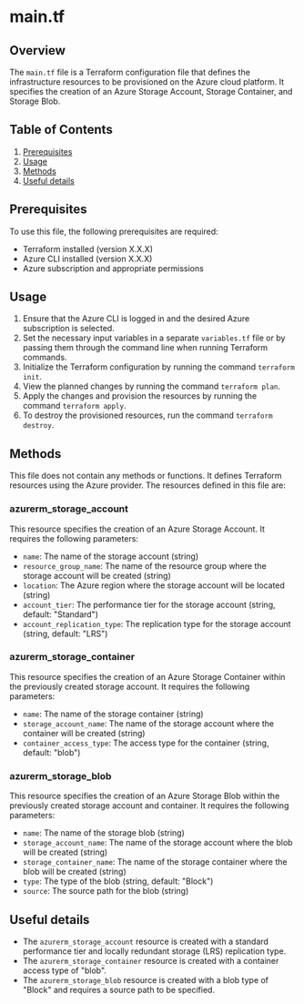 # main.tf
## Overview
The `main.tf` file is a Terraform configuration file that defines the infrastructure resources to be provisioned on the Azure cloud platform. It specifies the creation of an Azure Storage Account, Storage Container, and Storage Blob.
## Table of Contents
1. [Prerequisites](#prerequisites)
2. [Usage](#usage)
3. [Methods](#methods)
4. [Useful details](#properties)
## Prerequisites
To use this file, the following prerequisites are required:
- Terraform installed (version X.X.X)
- Azure CLI installed (version X.X.X)
- Azure subscription and appropriate permissions
## Usage
1. Ensure that the Azure CLI is logged in and the desired Azure subscription is selected.
2. Set the necessary input variables in a separate `variables.tf` file or by passing them through the command line when running Terraform commands.
3. Initialize the Terraform configuration by running the command `terraform init`.
4. View the planned changes by running the command `terraform plan`.
5. Apply the changes and provision the resources by running the command `terraform apply`.
6. To destroy the provisioned resources, run the command `terraform destroy`.
## Methods
This file does not contain any methods or functions. It defines Terraform resources using the Azure provider. The resources defined in this file are:
### azurerm_storage_account
This resource specifies the creation of an Azure Storage Account. It requires the following parameters:
- `name`: The name of the storage account (string)
- `resource_group_name`: The name of the resource group where the storage account will be created (string)
- `location`: The Azure region where the storage account will be located (string)
- `account_tier`: The performance tier for the storage account (string, default: "Standard")
- `account_replication_type`: The replication type for the storage account (string, default: "LRS")
### azurerm_storage_container
This resource specifies the creation of an Azure Storage Container within the previously created storage account. It requires the following parameters:
- `name`: The name of the storage container (string)
- `storage_account_name`: The name of the storage account where the container will be created (string)
- `container_access_type`: The access type for the container (string, default: "blob")
### azurerm_storage_blob
This resource specifies the creation of an Azure Storage Blob within the previously created storage account and container. It requires the following parameters:
- `name`: The name of the storage blob (string)
- `storage_account_name`: The name of the storage account where the blob will be created (string)
- `storage_container_name`: The name of the storage container where the blob will be created (string)
- `type`: The type of the blob (string, default: "Block")
- `source`: The source path for the blob (string)
## Useful details
- The `azurerm_storage_account` resource is created with a standard performance tier and locally redundant storage (LRS) replication type.
- The `azurerm_storage_container` resource is created with a container access type of "blob".
- The `azurerm_storage_blob` resource is created with a blob type of "Block" and requires a source path to be specified.